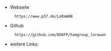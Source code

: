 
- Webseite

        https://www.p37.de/LoRaWAN


- Github

        https://github.com/DO6FP/hamgroup_lorawan
        
- weitere Links:
